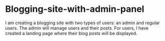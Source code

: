 # Blogging-site-with-admin-panel
I am creating a blogging site with two types of users: an admin and regular users. The admin will manage users and their posts. For users, I have created a landing page where their blog posts will be displayed.
